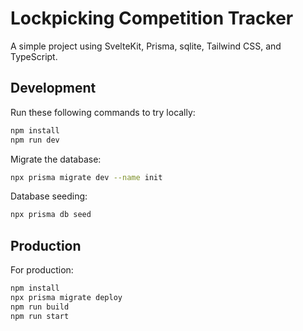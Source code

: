 # Lockpicking Competition Tracker

A simple project using SvelteKit, Prisma, sqlite, Tailwind CSS, and TypeScript.

## Development

Run these following commands to try locally:

```bash
npm install
npm run dev
```

Migrate the database:

```bash
npx prisma migrate dev --name init
```

Database seeding:

```bash
npx prisma db seed
```

## Production

For production:

```bash
npm install
npx prisma migrate deploy
npm run build
npm run start
```
